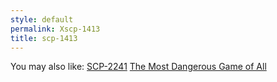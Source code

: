 ```yaml
---
style: default
permalink: Xscp-1413
title: scp-1413
---
```

You may also like:
[SCP-2241](http://scp-wiki.net/scp-2241)
[The Most Dangerous Game of All](http://scp-wiki.net/the-most-dangerous-game-of-all)
